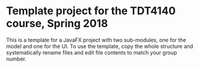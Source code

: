 # Template project for the TDT4140 course, Spring 2018

This is a template for a JavaFX project with two sub-modules, one for the model and one for the UI. To use the template, copy the whole structure and systematically rename files and edit file contents to match your group number.

